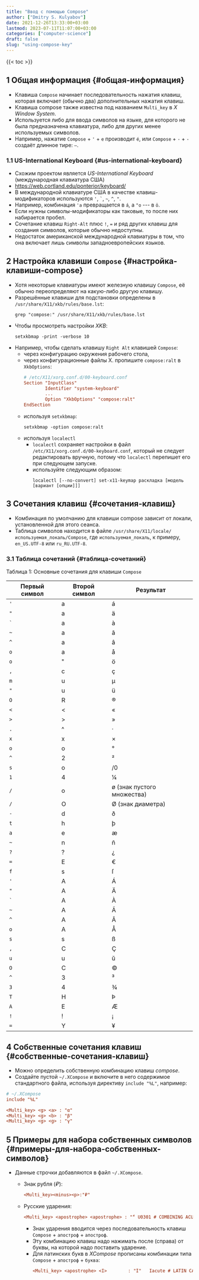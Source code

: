 ```yaml
---
title: "Ввод с помощью Compose"
author: ["Dmitry S. Kulyabov"]
date: 2021-12-26T13:33:00+03:00
lastmod: 2023-07-11T11:07:00+03:00
categories: ["computer-science"]
draft: false
slug: "using-compose-key"
---
```


<!--more-->

{{< toc >}}


## <span class="section-num">1</span> Общая информация {#общая-информация}

-   Клавиша `Compose` начинает последовательность нажатия клавиш, которая включает (обычно два) дополнительных нажатия клавиш.
-   Клавиша compose также известна под названием `Multi_key` в _X Window System_.
-   Используется либо для ввода символов на языке, для которого не была предназначена клавиатура, либо для других менее используемых символов.
-   Например, нажатие `Compose` + `'` + `e` производит `é`, или `Compose` + `-` + `-` создаёт длинное тире: `—`.


### <span class="section-num">1.1</span> US-International Keyboard {#us-international-keyboard}

-   Схожим проектом является _US-International Keyboard_ (международная клавиатура США)
-   <https://web.cortland.edu/ponterior/keyboard/>
-   В международной клавиатуре США в качестве клавиш-модификаторов используются `'`, `` ` ``, `~`, `^`, `"`.
-   Например, комбинация `'a` превращается в `á`, а `"o` --- в `ö`.
-   Если нужны символы-модификаторы как таковые, то после них набирается пробел.
-   Сочетание клавиш `Right-Alt` плюс `!`, `=` и ряд других клавиш для создания символов, которые обычно недоступны.
-   Недостаток американской международной клавиатуры в том, что она включает лишь символы западноевропейских языков.


## <span class="section-num">2</span> Настройка клавиши `Compose` {#настройка-клавиши-compose}

-   Хотя некоторые клавиатуры имеют железную клавишу `Compose`, её обычно переопределяют на какую-либо  другую клавишу.
-   Разрешённые клавиши для подстановки определены в `/usr/share/X11/xkb/rules/base.lst`:
    ```shell
    grep "compose:" /usr/share/X11/xkb/rules/base.lst
    ```
-   Чтобы просмотреть настройки _XKB_:
    ```shell
    setxkbmap -print -verbose 10
    ```
-   Например, чтобы сделать клавишу `Right Alt` клавишей `Compose`:
    -   через конфигурацию окружения рабочего стола,
    -   через конфигурационные файлы X. пропишите `compose:ralt` в `XkbOptions`:
        ```cfg
        # /etc/X11/xorg.conf.d/00-keyboard.conf
        Section "InputClass"
                Identifier "system-keyboard"
                ...
                Option "XkbOptions" "compose:ralt"
        EndSection
        ```
    -   используя `setxkbmap`:
        ```shell
        setxkbmap -option compose:ralt
        ```
    -   используя `localectl`
        -   `localectl` сохраняет настройки в файл `/etc/X11/xorg.conf.d/00-keyboard.conf`, который не следует редактировать вручную, потому что `localectl` перепишет его при следующем запуске.
        -   используйте следующим образом:
            ```shell
            localectl [--no-convert] set-x11-keymap раскладка [модель [вариант [опции]]]
            ```


## <span class="section-num">3</span> Сочетания клавиш {#сочетания-клавиш}

-   Комбинация по умолчанию для клавиши compose зависит от локали, установленной для этого сеанса.
-   Таблица символов находится в файле `/usr/share/X11/locale/используемая_локаль/Compose`, где `используемая_локаль`, к примеру, `en_US.UTF-8` или `ru_RU.UTF-8`.


### <span class="section-num">3.1</span> Таблица сочетаний {#таблица-сочетаний}

<div class="table-caption">
  <span class="table-number">&#1058;&#1072;&#1073;&#1083;&#1080;&#1094;&#1072; 1:</span>
  Основные сочетания для клавиши <code>Compose</code>
</div>

| Первый символ | Второй символ | Результат                  |
|---------------|---------------|----------------------------|
| `'`           | a             | á                          |
| `"`           | a             | ä                          |
| `` ` ``       | a             | à                          |
| `~`           | a             | ã                          |
| `^`           | a             | â                          |
| `o`           | a             | å                          |
| `o`           | "             | ö                          |
| `,`           | c             | ç                          |
| `m`           | u             | µ                          |
| `"`           | u             | ü                          |
| `O`           | R             | ®                          |
| `<`           | &lt;          | «                          |
| `>`           | &gt;          | »                          |
| `.`           | ^             | ·                          |
| `x`           | x             | ×                          |
| `o`           | o             | °                          |
| `^`           | 2             | ²                          |
| `s`           | o             | /0                         |
| `1`           | 4             | ¼                          |
| `/`           | o             | ø (знак пустого множества) |
| `/`           | O             | Ø (знак диаметра)          |
| `-`           | d             | ð                          |
| `t`           | h             | þ                          |
| `a`           | e             | æ                          |
| `~`           | n             | ñ                          |
| `?`           | ?             | ¿                          |
| `=`           | E             | €                          |
| `f`           | s             | ſ                          |
| `'`           | A             | Á                          |
| `"`           | A             | Ä                          |
| `` ` ``       | A             | À                          |
| `~`           | A             | Ã                          |
| `^`           | A             | Â                          |
| `o`           | A             | Å                          |
| `s`           | s             | ß                          |
| `,`           | C             | Ç                          |
| `u`           | u             | ŭ                          |
| `O`           | C             | ©                          |
| `^`           | 3             | ³                          |
| `3`           | 4             | ¾                          |
| `T`           | H             | Þ                          |
| `A`           | E             | Æ                          |
| `!`           | !             | ¡                          |
| `=`           | Y             | ¥                          |


## <span class="section-num">4</span> Собственные сочетания клавиш {#собственные-сочетания-клавиш}

-   Можно определить собственную комбинацию клавиш _compose_.
-   Создайте пустой `~/.XCompose` и включите в него содержимое стандартного файла, используя директиву `include "%L"`, например:

<!--listend-->

```cfg
# ~/.XCompose
include "%L"

<Multi_key> <g> <a> : "α"
<Multi_key> <g> <b> : "β"
<Multi_key> <g> <g> : "γ"
```


## <span class="section-num">5</span> Примеры для набора собственных символов {#примеры-для-набора-собственных-символов}

-   Данные строчки добавляются в файл `~/.XCompose`.
    -   Знак рубля (_₽_):
        ```cfg
        <Multi_key><minus><p>:"₽"
        ```
    -   Русские ударения:
        ```cfg
        <Multi_key> <apostrophe> <apostrophe> : "́" U0301 # COMBINING ACUTE ACCENT
        ```

        -   Знак ударения вводится через последовательность клавиш `Compose` + `апостроф` + `апостроф`.
        -   Эту комбинацию клавиш надо нажимать после (справа) от буквы, на которой надо поставить ударение.
        -   Для латинских букв в _XCompose_ прописаны комбинации типа `Compose` + `апостроф` + `буква`:
            ```cfg
            <Multi_key> <apostrophe> <I>        : "Í"   Iacute # LATIN CAPITAL LETTER I WITH ACUTE
            ```
